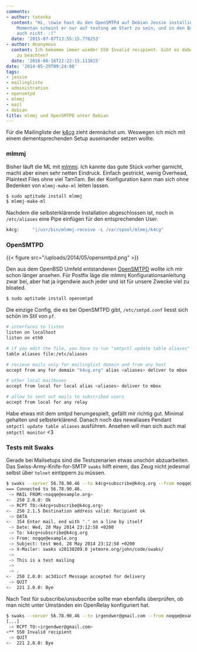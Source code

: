 ```yaml
---
comments:
- author: tatonka
  content: "Hi, \nwie hast du den OpenSMTPd auf Debian Jessie installiert bekommen?
    Momentan scheint er nur auf testing am Start zu sein, und in den Backports isser
    auch nicht. :("
  date: '2015-07-07T13:55:15.776253'
- author: Anonymous
  content: Ich bekomme immer wieder 550 Invalid recipient. Gibt es dabei noch etwas
    zu beachten?
  date: '2016-08-16T22:22:15.113815'
date: '2014-05-29T09:24:00'
tags:
- jessie
- mailingliste
- administration
- opensmtpd
- mlmmj
- mail
- debian
title: mlmmj und OpenSMTPD unter Debian
---
```


Für die Mailingliste der [k4cg](http://k4cg.org) zieht demnächst um. Weswegen
ich mich mit einem dementsprechenden Setup auseinander setzen wollte.

### mlmmj

Bisher läuft die ML mit [mlmmj](http://mlmmj.org).
Ich kannte das gute Stück vorher garnicht, macht aber einen sehr
netten Eindruck. Einfach gestrickt, wenig Overhead, Plaintext Files ohne viel
TamTam.
Bei der Konfiguration kann man sich ohne Bedenken von `mlmmj-make-ml` leiten lassen.

``` bash
$ sudo aptitude install mlmmj
$ mlmmj-make-ml
```

Nachdem die selbsterklärende Installation abgeschlossen ist, noch in `/etc/aliases`
eine Pipe einfügen für den entsprechenden User.

``` bash
k4cg:     "|/usr/bin/mlmmj-receive -L /var/spool/mlmmj/k4cg"
```

### OpenSMTPD

{{< figure src="/uploads/2014/05/opensmtpd.png" >}}

Den aus dem OpenBSD Umfeld entstandenen [OpenSMTPD](http://opensmtpd.org)
wollte ich mir schon länger ansehen.  Für Postfix läge die mlmmj
Konfigurationsanleitung zwar bei, aber hat ja irgendwie auch jeder und ist
für unsere Zwecke viel zu bloated.

``` bash
$ sudo aptitude install opensmtpd
```

Die einzige Config, die es bei OpenSMTPD gibt, `/etc/smtpd.conf` liesst
sich schön im Stil von `pf`.

``` bash
# interfaces to listen
listen on localhost
listen on eth0

# if you edit the file, you have to run "smtpctl update table aliases"
table aliases file:/etc/aliases

# recieve mails only for mailinglist domain and from any host
accept from any for domain "k4cg.org" alias <aliases> deliver to mbox

# other local mailboxes
accept from local for local alias <aliases> deliver to mbox

# allow to sent out mails to subscribed users
accept from local for any relay
```

Habe etwas mit dem smtpd herumgespielt, gefällt mir richtig gut.  Minimal
gehalten und selbsterklärend. Danach noch das newaliases Pendant `smtpctl
update table aliases` ausführen. Ansehen will man sich auch mal `smtpctl
monitor` &lt;3

### Tests mit Swaks

Gerade bei Mailsetups sind die Testszenarien etwas unschön abzuarbeiten.
Das Swiss-Army-Knife-for-SMTP `swaks` hilft einem, das Zeug nicht jedesmal
selbst über `telnet` eintippern zu müssen.

``` bash
$ swaks --server 56.78.90.46 --to k4cg+subscribe@k4cg.org --from noqqe@example.org
=== Connected to 56.78.90.46.
 -> MAIL FROM:<noqqe@example.org>
<-  250 2.0.0: Ok
 -> RCPT TO:<k4cg+subscribe@k4cg.org>
<-  250 2.1.5 Destination address valid: Recipient ok
 -> DATA
<-  354 Enter mail, end with "." on a line by itself
 -> Date: Wed, 28 May 2014 23:12:58 +0200
 -> To: k4cg+subscribe@k4cg.org
 -> From: noqqe@example.org
 -> Subject: test Wed, 28 May 2014 23:12:58 +0200
 -> X-Mailer: swaks v20130209.0 jetmore.org/john/code/swaks/
 ->
 -> This is a test mailing
 ->
 -> .
<-  250 2.0.0: ac3d1ccf Message accepted for delivery
 -> QUIT
<-  221 2.0.0: Bye
```

Nach Test für subscribe/unsubscribe sollte man ebenfalls überprüfen, ob man
nicht unter Umständen ein OpenRelay konfiguriert hat.

``` bash
$ swaks --server 56.78.90.46 --to irgendwer@gmail.com --from noqqe@example.org
[...]
 -> RCPT TO:<irgendwer@gmail.com>
<** 550 Invalid recipient
 -> QUIT
<-  221 2.0.0: Bye
```
